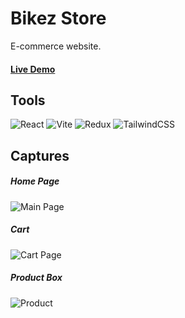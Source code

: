 # Bikez Store

E-commerce website.

#### [Live Demo](https://bike-z.netlify.app/)



## Tools

![React](https://img.shields.io/badge/react-%2320232a.svg?style=for-the-badge&logo=react&logoColor=%2361DAFB) ![Vite](https://img.shields.io/badge/vite-%23646CFF.svg?style=for-the-badge&logo=vite&logoColor=white) ![Redux](https://img.shields.io/badge/redux-%23593d88.svg?style=for-the-badge&logo=redux&logoColor=white) ![TailwindCSS](https://img.shields.io/badge/tailwindcss-%2338B2AC.svg?style=for-the-badge&logo=tailwind-css&logoColor=white)

## Captures
##### Home Page
![Main Page](public/captures/Screenshot-main.png)

##### Cart
![Cart Page](public/captures/Screenshot-cart.png)

##### Product Box

![Product](public/captures/Screenshot-product.png)
